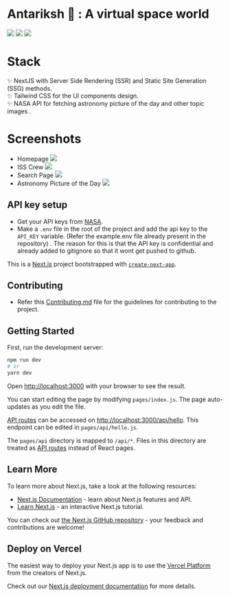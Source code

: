 # Antariksh 🚀 : A virtual space world

![](https://img.shields.io/badge/next.js-000000?style=for-the-badge&logo=next-dot-js&logoColor=white)
![](https://img.shields.io/badge/Tailwind_CSS-38B2AC?style=for-the-badge&logo=tailwind-css&logoColor=white)
![](https://img.shields.io/badge/TypeScript-007ACC?style=for-the-badge&logo=typescript&logoColor=white)

# Stack

✨ NextJS with Server Side Rendering (SSR) and Static Site Generation (SSG) methods.  
✨ Tailwind CSS for the UI components design.  
✨ NASA API for fetching astronomy picture of the day and other topic images .

# Screenshots

- Homepage
  ![](https://user-images.githubusercontent.com/46792249/135755550-c8af2c94-0026-4c32-8a71-a4938ea9ec57.png)
- ISS Crew
  ![](https://user-images.githubusercontent.com/46792249/135755470-3b656304-47f2-4c5f-9897-ca35f31c307b.png)
- Search Page
  ![](https://user-images.githubusercontent.com/46792249/135755487-e9477977-de53-452a-8808-4f8230cfdcb3.png)
- Astronomy Picture of the Day
  ![](https://user-images.githubusercontent.com/46792249/135755490-2d350751-8000-430e-b6fa-f014a5d900cb.png)

## API key setup

- Get your API keys from [NASA](https://api.nasa.gov/).
- Make a `.env` file in the root of the project and add the api key to the `API_KEY` variable. (Refer the example.env file already present in the repository) . The reason for this is that the API key is confidential and already added to gitignore so that it wont get pushed to github.

This is a [Next.js](https://nextjs.org/) project bootstrapped with [`create-next-app`](https://github.com/vercel/next.js/tree/canary/packages/create-next-app).

## Contributing

- Refer this [Contributing.md](https://github.com/parthpanchal123/antariksh/blob/main/CONTRIBUTING.md) file for the guidelines for contributing to the project.

## Getting Started

First, run the development server:

```bash
npm run dev
# or
yarn dev
```

Open [http://localhost:3000](http://localhost:3000) with your browser to see the result.

You can start editing the page by modifying `pages/index.js`. The page auto-updates as you edit the file.

[API routes](https://nextjs.org/docs/api-routes/introduction) can be accessed on [http://localhost:3000/api/hello](http://localhost:3000/api/hello). This endpoint can be edited in `pages/api/hello.js`.

The `pages/api` directory is mapped to `/api/*`. Files in this directory are treated as [API routes](https://nextjs.org/docs/api-routes/introduction) instead of React pages.

## Learn More

To learn more about Next.js, take a look at the following resources:

- [Next.js Documentation](https://nextjs.org/docs) - learn about Next.js features and API.
- [Learn Next.js](https://nextjs.org/learn) - an interactive Next.js tutorial.

You can check out [the Next.js GitHub repository](https://github.com/vercel/next.js/) - your feedback and contributions are welcome!

## Deploy on Vercel

The easiest way to deploy your Next.js app is to use the [Vercel Platform](https://vercel.com/new?utm_medium=default-template&filter=next.js&utm_source=create-next-app&utm_campaign=create-next-app-readme) from the creators of Next.js.

Check out our [Next.js deployment documentation](https://nextjs.org/docs/deployment) for more details.
